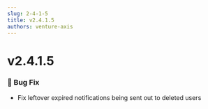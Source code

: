 ```yaml
---
slug: 2-4-1-5
title: v2.4.1.5
authors: venture-axis
---
```


# v2.4.1.5
### 🐛 Bug Fix
- Fix leftover expired notifications being sent out to deleted users